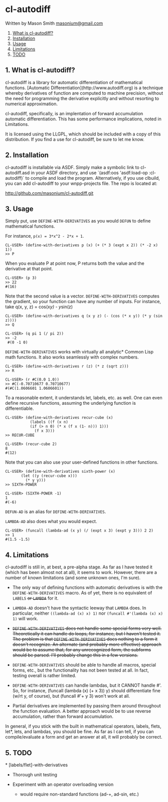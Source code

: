# cl-autodiff
Written by Mason Smith [masonium@gmail.com](mailto:masonium@gmail.com)

1. [What is cl-autodiff?](#whatis)
2. [Installation](#install)
3. [Usage](#usage)
4. [Limitations](#limit)
5. [TODO](#todo)

<h2 id="whatis">1. What is cl-autodiff?</h2>
cl-autodiff is a library for automatic differentiation of mathematical
functions. [Automatic Differentiation](http://www.autodiff.org) is a technique
whereby derivatives of function are computed to machine precision, without the
need for programming the derivative explicitly and without resorting to
numerical approximation.

cl-autodiff, specifically, is an implentation of forward accumulation
automatic differentiation. This has some performance implications,
noted in Limitations.

It is licensed using the LLGPL, which should be
included with a copy of this distribution. If you find a use for cl-autodiff, be
sure to let me know. 

<h2 id="install">2. Installation</h2>
cl-autodiff is installable via ASDF. Simply make a symbolic link to
cl-autodiff.asd in your ASDF directory, and use `(asdf:oos 'asdf:load-op
:cl-autodiff)` to compile and load the program. Alternatively, if you use
clbuild, you can add cl-autodiff to your wnpp-projects file. The repo is located
at: 

http://github.com/masonium/cl-autodiff.git

<h2 id="usage">3. Usage</h2>

Simply put, use `DEFINE-WITH-DERIVATIVES` as you would `DEFUN` to define mathematical functions.

For instance, `p(x) = 3*x^2 - 2*x + 1`.

    CL-USER> (define-with-derivatives p (x) (+ (* 3 (expt x 2)) (* -2 x) 1))
    >> P

When you evaluate P at point now, P returns both the value and the derivative at that point.

    CL-USER> (p 3)
    >> 22
    #(16)

Note that the second value is a vector. `DEFINE-WITH-DERIVATIVES` computes the gradient, so your function can have any number of inputs. For instance, take q(x, y, z) = cos(x*y) - y*sin(z)

    CL-USER> (define-with-derivatives q (x y z) (- (cos (* x y)) (* y (sin z))))
    >> Q

    CL-USER> (q pi 1 (/ pi 2))
    >> -2
     #(0 -1 0)

`DEFINE-WITH-DERIVATIVES` works with virtually all analytic* Common Lisp math functions. It also works seamlessly with complex numbers.

    CL-USER> (define-with-derivatives r (z) (* z (sqrt z)))
    >> R

    CL-USER> (r #C(0.0 1.0))
    >> #C(-0.70710677 0.70710677)
    #(#C(1.0606601 1.0606601))

To a reasonable extent, it understands let, labels, etc. as well. One can even define recursive functions, assuming the underlying function is differentiable.

    CL-USER> (define-with-derivatives recur-cube (x)
               (labels ((f (x n) 
  	           (if (> n 0) (* x (f x (1- n))) 1)))
                 (f x 3)))
    >> RECUR-CUBE

    CL-USER> (recur-cube 2)
    8
    #(12)

Note that you can also use your user-defined functions in other functions.

    CL-USER> (define-with-derivatives sixth-power (x) 
	       (let ((y (recur-cube x)))
	         (* y y)))
    >> SIXTH-POWER

    CL-USER> (SIXTH-POWER -1)
    1
    #(-6)

`DEFUN-AD` is an alias for `DEFINE-WITH-DERIVATIVES`. 

`LAMBDA-AD` also does what you would expect.

    CL-USER> (funcall (lambda-ad (x y) (/ (expt x 3) (expt y 3))) 2 2)
    >> 1
    #(1.5 -1.5)

<h2 id="limit">4. Limitations</h2>
cl-autodiff is still in, at best, a pre-alpha stage. As far as I have tested it
(which has been almost not at all), it seems to work. However, there are a
number of known limitations (and some unknown ones, I'm sure). 

* The only way of defining functions with automatic derivatives is with the
  `DEFINE-WITH-DERIVATIVES` macro. As of yet, there is no equivalent of `LABELS`
  <del>or `LAMBDA`</del> for it.

* `LAMBDA-AD` doesn't have the syntactic leeway that `LAMBDA` does. In
  particular, neither `((lambda-ad (x) x) 1)` nor `(funcall #'(lambda (x) x) 1)`
  will work.
  
* <del>`DEFINE-WITH-DERIVATIVES` does not handle some special forms very well. Theoretically it can handle do loops, for instance, but I haven't tested it. The problem is that `DEFINE-WITH-DERIVATIVES` does nothing to a form it doesn't recognize. An alternate (and probably more effective) approach would be to assume that, for any unrecognized form, the subforms should be parsed. I'll probably change this in a few versions.</del>

* `DEFINE-WITH-DERIVATIVES` should be able to handle all macros, special forms,
  etc., but the functionality has not been tested at all. In fact, testing
  overall is rather limited. 
  
* `DEFINE-WITH-DERIVATIVES` can handle lambdas, but it CANNOT handle #'. So, for instance, (funcall (lambda (x) (+ x 3)) y) should differentiate fine (w/rt y, of course), but (funcall #'+ y 3) won't work at all. 

* Partial derivatives are implemented by passing them around
  throughout the function evaluation. A better approach would be to
  use reverse accumulation, rather than forward accumulation.

In general, if you stick with the built in mathematical operators, labels,
flets, let*, lets, and lambdas, you should be fine. As far as I can tell, if you
can compile/evaluate a form and get an answer at all, it will probably be correct.



<h2 id="todo">5. TODO</h2>
* [labels/flet]-with-derivatives

* Thorough unit testing

* Experiment with an operator overloading version
  - would require non-standard functions (ad-+, ad-sin, etc.)
